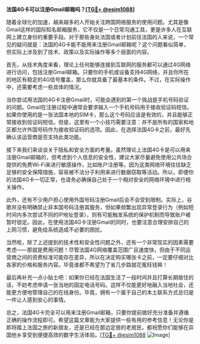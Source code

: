 **法国4G卡可以注册Gmail邮箱吗？[[TG💪+ @esim1088](https://t.me/s/esim1088)]**

随着全球化的加速，越来越多的人开始关注跨国网络服务的使用问题。尤其是像Gmail这样的国际知名邮箱服务，它不仅是一个日常沟通工具，更是许多人在互联网上建立身份的重要手段。对于那些身处法国或者计划前往法国的人来说，一个常见的疑问就是：法国的4G卡能不能用来注册Gmail邮箱呢？这个问题看似简单，但实际上涉及到了技术、政策以及实际操作等多个层面的内容。

首先，从技术角度来看，理论上任何能够连接到互联网的服务都可以通过4G网络进行访问，包括注册Gmail邮箱。只要你的手机或设备支持4G网络，并且你所在的地区有稳定的4G信号覆盖，那么你就具备了最基本的条件。不过，在实际操作中，还需要考虑一些具体的情况。

当你尝试用法国的4G卡注册Gmail时，可能会遇到的第一个挑战是手机号码验证的问题。Gmail在注册过程中通常会要求输入一个手机号码用于接收验证码短信。如果你使用的是一张法国本地的SIM卡，那么这个号码应该是有效的，并且能够正常接收到验证码短信。但是，这里有一个小技巧需要注意：并不是所有的国家和地区都允许外国号码作为接收验证码的选项。因此，在选择法国4G卡之前，最好先确认该运营商是否支持此类功能。

接下来我们来谈谈关于隐私和安全方面的考量。虽然理论上法国4G卡是可以用来注册Gmail邮箱的，但考虑到个人信息的安全性，建议大家尽量避免使用公共场合提供的免费Wi-Fi来进行敏感操作，比如账户注册等。因为这类网络环境往往缺乏足够的安全保障措施，容易被不法分子利用来进行数据窃取等活动。所以，即便你的法国4G卡一切正常，也请务必确保自己处于一个相对安全的网络环境中进行相关操作。

此外，还有不少用户担心使用外国号码注册Gmail后会不会受到限制。实际上，谷歌并没有明确禁止非本国号码注册其服务，但如果频繁出现异常登录行为（例如短时间内多次尝试不同的IP地址登录），则有可能触发系统的保护机制而导致账户被暂时锁定。因此，在使用法国4G卡注册Gmail的同时，也要注意合理安排自己的上网习惯，避免给系统造成不必要的困扰。

当然啦，除了上述提到的技术性和安全性问题之外，还有一个非常现实的因素需要考虑——那就是费用问题！尽管法国4G网络覆盖范围广且速度快，但由于不同运营商之间的资费标准可能存在差异，所以在决定购买哪张卡之前，一定要仔细对比各家的价格和服务内容。毕竟谁都不希望为了省几步路就花冤枉钱嘛！

最后再补充一点小贴士吧：如果你已经在法国生活了一段时间并且打算长期居住的话，不妨考虑申请一张当地的固定电话号码。这样不仅能更好地融入当地社会，还能更方便地管理自己的在线身份。毕竟，拥有一个属于自己的本土联系方式总归是一件让人感到安心的事情。

总之，法国4G卡完全可以用来注册Gmail邮箱，只要你提前做好充分准备并遵循正确的操作流程即可。希望这篇文章能为大家提供一些有用的参考信息！无论你是即将踏上法国之旅的新朋友，还是已经在那边定居的老居民，都祝愿你们能够在异国他乡享受到便捷高效的数字生活体验。[[TG💪+ @esim1088](https://t.me/s/esim1088) ![Image](https://i.postimg.cc/4NQfJmqS/Snipaste-2025-05-13-00-14-12.png)]